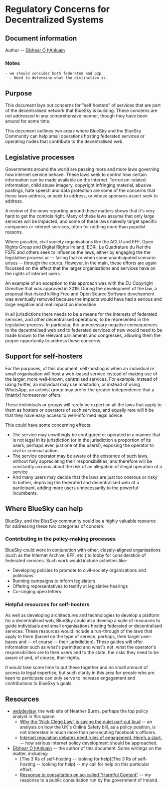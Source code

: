 # Regulatory Concerns for Decentralized Systems

## Document information

Author -- [Éibhear Ó hAnluain](https://matrix.to/#/@eibhear:matrix.gibiris.org)

### Notes
    - we should consider both federated and p2p
      - Need to determine what the distinction is.

## Purpose

This document lays out concerns for "self hosters" of services that
are part of the decentralised network that BlueSky is building. These
concerns are not addressed in any comprehensive manner, though they
have been around for some time.

This document outlines two areas where BlueSky and the BlueSky
Community can help small operations hosting federated services or
operating nodes that contribute to the decentralised web.

## Legislative processes

Governments around the world are passing more and more laws governing
how internet service behave. These laws seek to control how certain
information can be made available on the internet. Terrorism-related
information, child abuse imagery, copyright infringing material,
abusive postings, hate speech and data protection are some of the
concerns that these laws address, or seek to address, or whose
sponsors assert seek to address.

A review of the news reporting around these matters shows that it's
very hard to get the controls right. Many of these laws assume that
only large services will be impacted, and some of these laws nakedly
target specific companies or internet services, often for nothing more
than populist reasons.

Where possible, civil society organisations like the ACLU and EFF,
Open Rights Group and Digital Rights Ireland, EDRi, La Quadrature du
Net the FSFE and others seek to influence the laws, either by engaging
the the legislative process or -- failing that or when some
unanticipated scenario arises -- through the courts. However, in the
main, these efforts are again focussed on the affect that the larger
organisations and services have on the rights of internet users.

An example of an exception to this approach was with the EU Copyright
Directive that was approved in 2019. During the development of the
law, a proposal that risked killing Free and Open Source Software
development was eventually removed because the impacts would have had
a serious and large negative and real impact on innovation.

In all jurisdictions there needs to be a means for the interests of
federated services, and other decentralised operations, to be
represented in the legislative process. In particular, the unnecessary
negative consequences to the decentralised web and to federated
services of new would need to be made known to the relevant
parliaments and congresses, allowing them the proper opportunity to
address these concerns.

## Support for self-hosters

For the purposes, of this document, self-hosting is when an individual
or small organisation will host a web-based service instead of making
use of the larger, more well-known, centralised services. For example,
instead of using twitter, an individual may use mastodon, or instead
of using WhatsApp, an activist group may prefer the greater
independence that a [matrix] homeserver offers.

These individuals or groups will rarely be expert on all the laws that
apply to them as hosters or operators of such services, and equally
rare will it be that they have easy access to well-informed legal
advice.

This could have some concerning effects:
- The service may unwittingly be configured or operated in a manner
  that is not legal in its jurisdiction (or in the jurisdiction a
  proportion of its users, perhaps even just one of the users!),
  exposing the operator to civil or criminal action.
- The service operator may be aware of the existence of such laws,
  without fully appreciating their responsibilities, and therefore
  will be constantly anxious about the risk of an allegation of
  illegal operation of a service
- And many users may decide that the laws are just too onerous or
  risky to bother, depriving the federated and decentralised web of a
  participant, adding more users unnecessarily to the powerful
  incumbents.
  
## Where BlueSky can help

BlueSky, and the BlusSky community could be a highly valuable resource
for addressing these two categories of concern.

### Contributing in the policy-making processes

BlueSky could work in conjunction with other, closely-aligned
organisations (such as the Internet Archive, EFF, etc.) to lobby for
consideration of federated services. Such work would include
activities like:
- Developing policies to promote to civil-society organisations and
  politicians
- Running campaigns to inform legislators
- Offering representatives to testify at legislative hearings
- Co-singing open letters

### Helpful resources for self-hosters

As well as developing architectures and technologies to develop a
platform for a decentralised web, BlueSky could also develop a suite
of resources to guide individuals and small organisations hosting
federated or decentralised services. These resources would include a
run-through of the laws that apply to them (based on the type of
service, perhaps, their target user-bases and -- of course -- their
jurisdiction). These guides will offer information such as what's
permitted and what's not, what the operator's responsibilities are to
their users and to the state, the risks they need to be aware of and,
of course, their rights.

It would take some time to put these together and no small amount of
access to legal expertise, but such clarity in this area for people
who are keen to participate can only serve to increase engagement and
contributions to BlueSky's goals.

## Resources

- [webdevlaw](https://webdevlaw.uk/), the web site of Heather Burns,
  perhaps the top policy analyst in this space
  - [Why the “Nick Clegg Law” is saying the quiet part out
    loud](https://webdevlaw.uk/2022/02/11/why-the-nick-clegg-law-is-saying-the-quiet-part-out-loud/)
    -- an analysis on how the UK's Online Safety bill, as a policy
    position, is not interested in much more than persecuting
    facebook's officers.
  - [Internet regulation debates need rules of engagement. Here’s a
    start.](https://webdevlaw.uk/2021/11/07/internet-regulation-debates-need-rules-of-engagement-heres-a-start/)
    -- how serious internet policy development should be approached.
- [Éibhear Ó
  hAnluain](https://www.gibiris.org/eo-blog/tags/policy.html) -- the
  author of this document. Some writings on the matter, including:
  - [The 3 Rs of self-hosting -- looking for help](The 3 Rs of
    self-hosting -- looking for help) -- my call for help on this
    particular effort.
  - [Response to consultation on so-called "Harmful
    Content"](https://www.gibiris.org/eo-blog/posts/2019/04/15_harmful-content-consultation.html)
    -- my response to a public consultation run by the government of
    Ireland.

